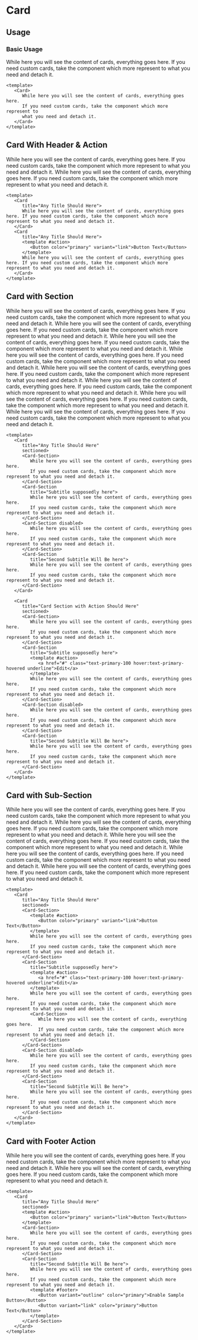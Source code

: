 <script setup>
    import Card from './Card.vue'
    import Button from '../button/Button.vue'
    import CardSection from './CardSection.vue'
</script>

<style scope>
   .preview {
      @apply block;

      p {
         @apply p-0;
      }

      .card {
         @apply mb-6;
      }
   }
</style>

# Card

## Usage

### Basic Usage

<preview>
   <Card>
      While here you will see the content of cards, everything goes here. If you need custom cards, take the component which more represent to what you need and detach it.
   </Card>
</preview>

```vue
<template>
   <Card>
      While here you will see the content of cards, everything goes here. 
      If you need custom cards, take the component which more represent to 
      what you need and detach it.
   </Card>
</template>
```

## Card With Header & Action
<preview>
   <Card
      title="Any Title Should Here">
      While here you will see the content of cards, everything goes here. If you need custom cards, take the component which more represent to what you need and detach it.
   </Card>
   <Card
      title="Any Title Should Here">
      <template #action>
         <Button color="primary" variant="link">Button Text</Button>
      </template>
      While here you will see the content of cards, everything goes here. If you need custom cards, take the component which more represent to what you need and detach it.
   </Card>
</preview>

```vue
<template>
   <Card
      title="Any Title Should Here">
      While here you will see the content of cards, everything goes here. If you need custom cards, take the component which more represent to what you need and detach it.
   </Card>
   <Card
      title="Any Title Should Here">
      <template #action>
         <Button color="primary" variant="link">Button Text</Button>
      </template>
      While here you will see the content of cards, everything goes here. If you need custom cards, take the component which more represent to what you need and detach it.
   </Card>
</template>
```

## Card with Section
<preview>
   <Card 
      title="Card with Section Should Here"
      sectioned>
      <Card-Section>
         While here you will see the content of cards, everything goes here. 
         If you need custom cards, take the component which more represent to what you need and detach it.
      </Card-Section>
      <Card-Section 
         title="Subtitle supposedly here">
         While here you will see the content of cards, everything goes here. 
         If you need custom cards, take the component which more represent to what you need and detach it.
      </Card-Section>
      <Card-Section disabled>
         While here you will see the content of cards, everything goes here. 
         If you need custom cards, take the component which more represent to what you need and detach it.
      </Card-Section>
      <Card-Section
         title="Second Subtitle Will Be here">
         While here you will see the content of cards, everything goes here. 
         If you need custom cards, take the component which more represent to what you need and detach it.
      </Card-Section>
   </Card>
   <Card 
      title="Card Section with Action Should Here"
      sectioned>
      <Card-Section>
         While here you will see the content of cards, everything goes here. 
         If you need custom cards, take the component which more represent to what you need and detach it.
      </Card-Section>
      <Card-Section 
         title="Subtitle supposedly here">
         <template #action>
            <a href="#" class="text-primary-100 hover:text-primary-hovered underline">Edit</a>
         </template>
         While here you will see the content of cards, everything goes here. 
         If you need custom cards, take the component which more represent to what you need and detach it.
      </Card-Section>
      <Card-Section disabled>
         While here you will see the content of cards, everything goes here. 
         If you need custom cards, take the component which more represent to what you need and detach it.
      </Card-Section>
      <Card-Section
         title="Second Subtitle Will Be here">
         While here you will see the content of cards, everything goes here. 
         If you need custom cards, take the component which more represent to what you need and detach it.
      </Card-Section>
   </Card>
</preview>

```vue
<template>
   <Card 
      title="Any Title Should Here"
      sectioned>
      <Card-Section>
         While here you will see the content of cards, everything goes here. 
         If you need custom cards, take the component which more represent to what you need and detach it.
      </Card-Section>
      <Card-Section 
         title="Subtitle supposedly here">
         While here you will see the content of cards, everything goes here. 
         If you need custom cards, take the component which more represent to what you need and detach it.
      </Card-Section>
      <Card-Section disabled>
         While here you will see the content of cards, everything goes here. 
         If you need custom cards, take the component which more represent to what you need and detach it.
      </Card-Section>
      <Card-Section
         title="Second Subtitle Will Be here">
         While here you will see the content of cards, everything goes here. 
         If you need custom cards, take the component which more represent to what you need and detach it.
      </Card-Section>
   </Card>

   <Card 
      title="Card Section with Action Should Here"
      sectioned>
      <Card-Section>
         While here you will see the content of cards, everything goes here. 
         If you need custom cards, take the component which more represent to what you need and detach it.
      </Card-Section>
      <Card-Section 
         title="Subtitle supposedly here">
         <template #action>
            <a href="#" class="text-primary-100 hover:text-primary-hovered underline">Edit</a>
         </template>
         While here you will see the content of cards, everything goes here. 
         If you need custom cards, take the component which more represent to what you need and detach it.
      </Card-Section>
      <Card-Section disabled>
         While here you will see the content of cards, everything goes here. 
         If you need custom cards, take the component which more represent to what you need and detach it.
      </Card-Section>
      <Card-Section
         title="Second Subtitle Will Be here">
         While here you will see the content of cards, everything goes here. 
         If you need custom cards, take the component which more represent to what you need and detach it.
      </Card-Section>
   </Card>
</template>
```

## Card with Sub-Section
<preview>
   <Card 
      title="Any Title Should Here"
      sectioned>
      <template #action>
         <Button color="primary" variant="link">Button Text</Button>
      </template>
      <Card-Section>
         While here you will see the content of cards, everything goes here. 
         If you need custom cards, take the component which more represent to what you need and detach it.
      </Card-Section>
      <Card-Section 
         title="Subtitle supposedly here">
         <template #action>
            <a href="#" class="text-primary-100 hover:text-primary-hovered underline">Edit</a>
         </template>
         While here you will see the content of cards, everything goes here. 
         If you need custom cards, take the component which more represent to what you need and detach it.
         <Card-Section>
            While here you will see the content of cards, everything goes here. 
            If you need custom cards, take the component which more represent to what you need and detach it.
         </Card-Section>
      </Card-Section>
      <Card-Section disabled>
         While here you will see the content of cards, everything goes here. 
         If you need custom cards, take the component which more represent to what you need and detach it.
      </Card-Section>
      <Card-Section
         title="Second Subtitle Will Be here">
         <template #action>
            <a href="#" class="text-danger-100 hover:text-danger-hovered underline">Delete</a>
            <a href="#" class="text-primary-100 hover:text-primary-hovered underline pl-3">Edit</a>
         </template>
         While here you will see the content of cards, everything goes here. 
         If you need custom cards, take the component which more represent to what you need and detach it.
      </Card-Section>
   </Card>
</preview>

```vue
<template>
   <Card 
      title="Any Title Should Here"
      sectioned>
      <Card-Section>
         <template #action>
            <Button color="primary" variant="link">Button Text</Button>
         </template>
         While here you will see the content of cards, everything goes here. 
         If you need custom cards, take the component which more represent to what you need and detach it.
      </Card-Section>
      <Card-Section 
         title="Subtitle supposedly here">
         <template #action>
            <a href="#" class="text-primary-100 hover:text-primary-hovered underline">Edit</a>
         </template>
         While here you will see the content of cards, everything goes here. 
         If you need custom cards, take the component which more represent to what you need and detach it.
         <Card-Section>
            While here you will see the content of cards, everything goes here. 
            If you need custom cards, take the component which more represent to what you need and detach it.
         </Card-Section>
      </Card-Section>
      <Card-Section disabled>
         While here you will see the content of cards, everything goes here. 
         If you need custom cards, take the component which more represent to what you need and detach it.
      </Card-Section>
      <Card-Section
         title="Second Subtitle Will Be here">
         While here you will see the content of cards, everything goes here. 
         If you need custom cards, take the component which more represent to what you need and detach it.
      </Card-Section>
   </Card>
</template>
```


## Card with Footer Action
<preview>
   <Card 
      title="Any Title Should Here"
      sectioned>
      <template #action>
         <Button color="primary" variant="link">Button Text</Button>
      </template>
      <Card-Section>
         While here you will see the content of cards, everything goes here. 
         If you need custom cards, take the component which more represent to what you need and detach it.
      </Card-Section>
      <Card-Section
         title="Second Subtitle Will Be here">
         While here you will see the content of cards, everything goes here. 
         If you need custom cards, take the component which more represent to what you need and detach it.
         <template #footer>
            <Button variant="outline" color="primary">Enable Sample Button</Button>
            <Button variant="link" color="primary">Button Text</Button>
         </template>
      </Card-Section>
   </Card>
</preview>

```vue
<template>
   <Card 
      title="Any Title Should Here"
      sectioned>
      <template #action>
         <Button color="primary" variant="link">Button Text</Button>
      </template>
      <Card-Section>
         While here you will see the content of cards, everything goes here. 
         If you need custom cards, take the component which more represent to what you need and detach it.
      </Card-Section>
      <Card-Section
         title="Second Subtitle Will Be here">
         While here you will see the content of cards, everything goes here. 
         If you need custom cards, take the component which more represent to what you need and detach it.
         <template #footer>
            <Button variant="outline" color="primary">Enable Sample Button</Button>
            <Button variant="link" color="primary">Button Text</Button>
         </template>
      </Card-Section>
   </Card>
</template>
```
